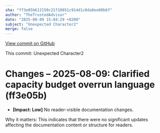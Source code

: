 ```yaml
---
sha: "ff3e05b612150c21f18051c914d1c0da8ee00b6f"
author: "TheTrustedAdvisor"
date: "2025-08-09 15:04:29 +0200"
subject: "Unexpected Character2"
merge: false
---
```


[View commit on GitHub](https://github.com/TheTrustedAdvisor/FabricAdoptionFramework/commit/ff3e05b612150c21f18051c914d1c0da8ee00b6f)

This commit: Unexpected Character2

# Changes – 2025-08-09: Clarified capacity budget overrun language (ff3e05b)

- **[Impact: Low]** No reader-visible documentation changes.  
  
Why it matters: This indicates that there were no significant updates affecting the documentation content or structure for readers.
